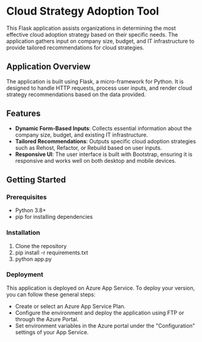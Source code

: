 # Cloud Strategy Adoption Tool

This Flask application assists organizations in determining the most effective cloud adoption strategy based on their specific needs. The application gathers input on company size, budget, and IT infrastructure to provide tailored recommendations for cloud strategies.

## Application Overview

The application is built using Flask, a micro-framework for Python. It is designed to handle HTTP requests, process user inputs, and render cloud strategy recommendations based on the data provided.


## Features 

- **Dynamic Form-Based Inputs**: Collects essential information about the company size, budget, and existing IT infrastructure.
- **Tailored Recommendations**: Outputs specific cloud adoption strategies such as Rehost, Refactor, or Rebuild based on user inputs.
- **Responsive UI**: The user interface is built with Bootstrap, ensuring it is responsive and works well on both desktop and mobile devices.

## Getting Started 

### Prerequisites

- Python 3.8+
- pip for installing dependencies

### Installation

1. Clone the repository
2. pip install -r requirements.txt
3. python app.py

### Deployment 
This application is deployed on Azure App Service. To deploy your version, you can follow these general steps:

- Create or select an Azure App Service Plan.
- Configure the environment and deploy the application using FTP or through the Azure Portal.
- Set environment variables in the Azure portal under the "Configuration" settings of your App Service.

